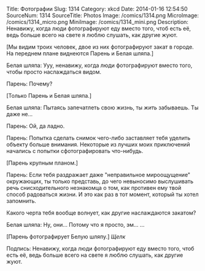 Title: Фотографии 
Slug: 1314 
Category: xkcd 
Date: 2014-01-16 12:54:50 
SourceNum: 1314 
SourceTitle: Photos 
Image: /comics/1314.png 
MicroImage: /comics/1314_micro.png 
MiniImage: /comics/1314_mini.png 
Description: Ненавижу, когда люди фотографируют еду вместо того, чтоб есть её, ведь больше всего на свете я люблю слушать, как другие жуют. 

[Мы видим троих человек, двое из них фотографируют закат в городе. На переднем плане виднеются Парень и Белая шляпа.]

Белая шляпа: Ууу, ненавижу, когда люди фотографируют вместо того, чтобы просто наслаждаться видом.

Парень: Почему?

[Только Парень и Белая шляпа.]

Белая шляпа: Пытаясь запечатлеть свою жизнь, ты *жить* забываешь. Ты даже не...

Парень: Ой, да ладно.

Парень: Попытка сделать снимок чего-либо заставляет тебя уделить объекту больше внимания. Некоторые из лучших моих приключений начались с попытки сфотографировать что-нибудь.

[Парень крупным планом.]

Парень: Если тебя раздражает даже "неправильное мироощущение" окружающих, ты только представь, до чего невыносимо выслушивать речь снисходительного незнакомца о том, как противен ему твой способ радоваться жизни. И это как раз в тот момент, который ты хотел запомнить.

Какого черта тебя вообще волнует, как другие наслаждаются закатом?

Белая шляпа: Ну, они... Потому что я просто, эм... ...

[Парень фотографирует Белую шляпу.] *Щелк*

Подпись: Ненавижу, когда люди фотографируют еду вместо того, чтоб есть её, ведь больше всего на свете я люблю слушать, как другие жуют.